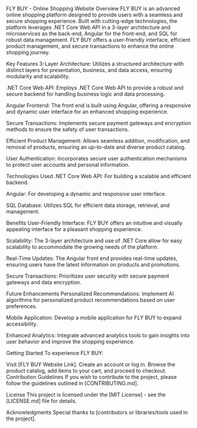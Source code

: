 FLY BUY - Online Shopping Website
Overview
FLY BUY is an advanced online shopping platform designed to provide users with a seamless and secure shopping experience. Built with cutting-edge technologies, the platform leverages .NET Core Web API in a 3-layer architecture and microservices as the back-end, Angular for the front-end, and SQL for robust data management. FLY BUY offers a user-friendly interface, efficient product management, and secure transactions to enhance the online shopping journey.

Key Features
3-Layer Architecture: Utilizes a structured architecture with distinct layers for presentation, business, and data access, ensuring modularity and scalability.

.NET Core Web API: Employs .NET Core Web API to provide a robust and secure backend for handling business logic and data processing.

Angular Frontend: The front end is built using Angular, offering a responsive and dynamic user interface for an enhanced shopping experience.

Secure Transactions: Implements secure payment gateways and encryption methods to ensure the safety of user transactions.

Efficient Product Management: Allows seamless addition, modification, and removal of products, ensuring an up-to-date and diverse product catalog.

User Authentication: Incorporates secure user authentication mechanisms to protect user accounts and personal information.

Technologies Used
.NET Core Web API: For building a scalable and efficient backend.

Angular: For developing a dynamic and responsive user interface.

SQL Database: Utilizes SQL for efficient data storage, retrieval, and management.

Benefits
User-Friendly Interface: FLY BUY offers an intuitive and visually appealing interface for a pleasant shopping experience.

Scalability: The 3-layer architecture and use of .NET Core allow for easy scalability to accommodate the growing needs of the platform.

Real-Time Updates: The Angular front end provides real-time updates, ensuring users have the latest information on products and promotions.

Secure Transactions: Prioritizes user security with secure payment gateways and data encryption.

Future Enhancements
Personalized Recommendations: Implement AI algorithms for personalized product recommendations based on user preferences.

Mobile Application: Develop a mobile application for FLY BUY to expand accessibility.

Enhanced Analytics: Integrate advanced analytics tools to gain insights into user behavior and improve the shopping experience.

Getting Started
To experience FLY BUY:

Visit [FLY BUY Website Link].
Create an account or log in.
Browse the product catalog, add items to your cart, and proceed to checkout.
Contribution Guidelines
If you wish to contribute to the project, please follow the guidelines outlined in [CONTRIBUTING.md].

License
This project is licensed under the [MIT License] - see the [LICENSE.md] file for details.

Acknowledgments
Special thanks to [contributors or libraries/tools used in the project].
